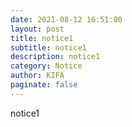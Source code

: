 ```yaml
---
date: 2021-08-12 16:51:00
layout: post
title: notice1
subtitle: notice1
description: notice1
category: Notice
author: KIFA
paginate: false
---
```

notice1